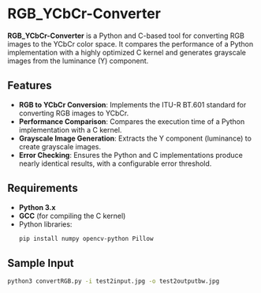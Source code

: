 # RGB_YCbCr-Converter

**RGB_YCbCr-Converter** is a Python and C-based tool for converting RGB images to the YCbCr color space. It compares the performance of a Python implementation with a highly optimized C kernel and generates grayscale images from the luminance (Y) component.

## Features
- **RGB to YCbCr Conversion**: Implements the ITU-R BT.601 standard for converting RGB images to YCbCr.
- **Performance Comparison**: Compares the execution time of a Python implementation with a C kernel.
- **Grayscale Image Generation**: Extracts the Y component (luminance) to create grayscale images.
- **Error Checking**: Ensures the Python and C implementations produce nearly identical results, with a configurable error threshold.

## Requirements
- **Python 3.x**
- **GCC** (for compiling the C kernel)
- Python libraries:
  ```bash
  pip install numpy opencv-python Pillow

## Sample Input
  ```bash
  python3 convertRGB.py -i test2input.jpg -o test2outputbw.jpg
